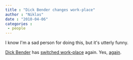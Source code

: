 ```yaml
---
title : "Dick Bender changes work-place"
author : "Niklas"
date : "2010-04-06"
categories : 
 - people
---
```


I know I'm a sad person for doing this, but it's utterly funny.

[Dick Bender](http://www.idg.se/polopoly_fs/1.307173!imageUploader/3254391585.jpg) has [switched work-place](http://www.idg.se/2.1085/1.307168/veckans-jobbytare-i-it-branschen?showGallery=true&img=3#selected) again. Yes, [again](https://niklasblog.com/?p=784).
